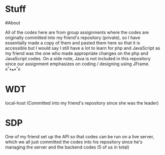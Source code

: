# Stuff
#About

All of the codes here are from group assignments where the codes are originally committed into my friend's repository (private), so I have essentially made a copy of them and pasted them here so that it is accessible but I would say I still have a lot to learn for php and JavaScript as my friend was the one who made appropriate changes on the php and JavaScript codes. On a side note, Java is not included in this repository since our assignment emphasizes on coding / designing using JFrame. ฅ՞•ﻌ•՞ฅ
# WDT
local-host (Committed into my friend's repository since she was the leader)
# SDP
One of my friend set up the API so that codes can be run on a live server, which we all just committed the codes into his repository since he's managing the server and the backend codes (5 of us in total)
